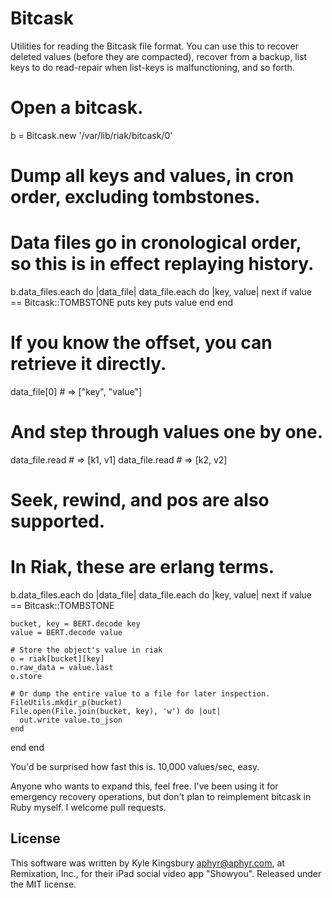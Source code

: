 Bitcask
=======

Utilities for reading the Bitcask file format. You can use this to recover
deleted values (before they are compacted), recover from a backup, list keys
to do read-repair when list-keys is malfunctioning, and so forth.

# Open a bitcask.
b = Bitcask.new '/var/lib/riak/bitcask/0'

# Dump all keys and values, in cron order, excluding tombstones.
# Data files go in cronological order, so this is in effect replaying history.
b.data_files.each do |data_file|
  data_file.each do |key, value|
    next if value == Bitcask::TOMBSTONE
    puts key
    puts value
  end
end

# If you know the offset, you can retrieve it directly.
data_file[0] # => ["key", "value"]

# And step through values one by one.
data_file.read # => [k1, v1]
data_file.read # => [k2, v2]

# Seek, rewind, and pos are also supported.

# In Riak, these are erlang terms.
b.data_files.each do |data_file|
  data_file.each do |key, value|
    next if value == Bitcask::TOMBSTONE

    bucket, key = BERT.decode key
    value = BERT.decode value

    # Store the object's value in riak
    o = riak[bucket][key]
    o.raw_data = value.last
    o.store

    # Or dump the entire value to a file for later inspection.
    FileUtils.mkdir_p(bucket)
    File.open(File.join(bucket, key), 'w') do |out|
      out.write value.to_json
    end
  end
end

You'd be surprised how fast this is. 10,000 values/sec, easy.

Anyone who wants to expand this, feel free. I've been using it for emergency
recovery operations, but don't plan to reimplement bitcask in Ruby myself. I
welcome pull requests.

License
-------

This software was written by Kyle Kingsbury <aphyr@aphyr.com>, at Remixation,
Inc., for their iPad social video app "Showyou". Released under the MIT
license.
